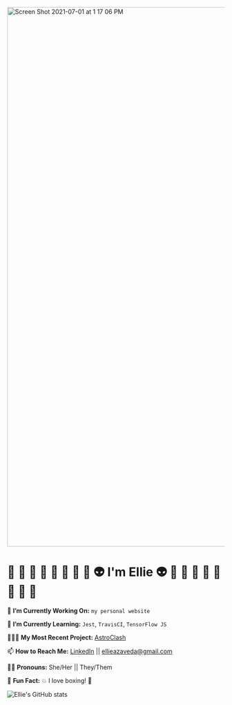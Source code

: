 <img width="1250" alt="Screen Shot 2021-07-01 at 1 17 06 PM" src="https://user-images.githubusercontent.com/76409536/124178483-d5040400-da6e-11eb-87c0-44374de94acd.png">

# 🖤 🤎 💜 💙 💚 💛 🧡 💖 👽 I'm Ellie 👽 💖 🧡 💛 💚 💙 💜 🤎 🖤

🔭 **I’m Currently Working On:** `my personal website`

🌱 **I’m Currently Learning:** `Jest`, `TravisCI`, `TensorFlow JS`

👩🏻‍💻 **My Most Recent Project:** [AstroClash](https://github.com/EllieAzaveda/AstroClash.git)

📫 **How to Reach Me:** [LinkedIn](https://www.linkedin.com/in/ellie-azaveda/) || ellieazaveda@gmail.com

🏳️‍🌈 **Pronouns:** She/Her || They/Them

🤖 **Fun Fact:** 💥 I love boxing! 🥊

![Ellie's GitHub stats](https://github-readme-stats.vercel.app/api?username=ellieazaveda&show_icons=true&theme=nightowl)


